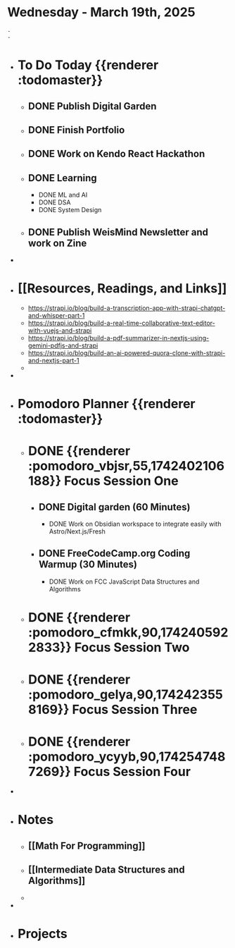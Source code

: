 # Wednesday - March 19th, 2025
	-
	-
- # To Do Today {{renderer :todomaster}}
	- ## DONE Publish Digital Garden
	- ## DONE Finish Portfolio
	- ## DONE Work on Kendo React Hackathon
	- ## DONE Learning
		- DONE ML and AI
		- DONE DSA
		- DONE System Design
	- ## DONE Publish WeisMind Newsletter and work on Zine
-
- # [[Resources, Readings, and Links]]
	- https://strapi.io/blog/build-a-transcription-app-with-strapi-chatgpt-and-whisper-part-1
	- https://strapi.io/blog/build-a-real-time-collaborative-text-editor-with-vuejs-and-strapi
	- https://strapi.io/blog/build-a-pdf-summarizer-in-nextjs-using-gemini-pdfjs-and-strapi
	- https://strapi.io/blog/build-an-ai-powered-quora-clone-with-strapi-and-nextjs-part-1
	-
-
- # Pomodoro Planner {{renderer :todomaster}}
	- # DONE {{renderer :pomodoro_vbjsr,55,1742402106188}} Focus Session One
		- ## DONE Digital garden (60 Minutes)
			- DONE Work on Obsidian workspace to integrate easily with Astro/Next.js/Fresh
		- ## DONE FreeCodeCamp.org Coding Warmup (30 Minutes)
			- DONE Work on FCC JavaScript Data Structures and Algorithms
	- # DONE {{renderer :pomodoro_cfmkk,90,1742405922833}} Focus Session Two
	- # DONE {{renderer :pomodoro_gelya,90,1742423558169}} Focus Session Three
	- # DONE {{renderer :pomodoro_ycyyb,90,1742547487269}} Focus Session Four
-
- # Notes
	- ## [[Math For Programming]]
	- ## [[Intermediate Data Structures and Algorithms]]
	-
-
- # Projects